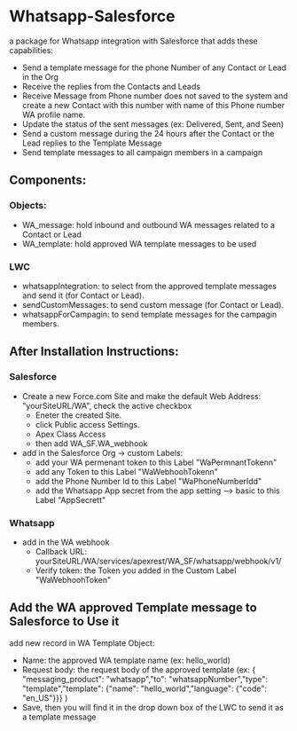# Whatsapp-Salesforce
a package for Whatsapp integration with Salesforce that adds these capabilities:
* Send a template message for the phone Number of any Contact or Lead in the Org
* Receive the replies from the Contacts and Leads
* Receive Message from Phone number does not saved to the system and create a new Contact with this number with name of this Phone number WA profile name.
* Update the status of the sent messages (ex: Delivered, Sent, and Seen)
* Send a custom message during the 24 hours after the Contact or the Lead replies to the Template Message
* Send template messages to all campaign members in a campaign
## Components:
### Objects:
* WA_message: hold inbound and outbound WA messages related to a Contact or Lead
* WA_template: hold approved WA template messages to be used
### LWC
* whatsappIntegration: to select from the approved template messages and send it (for Contact or Lead).
* sendCustomMessages: to send custom message (for Contact or Lead).
* whatsappForCampagin: to send template messages for the campagin members.

## After Installation Instructions:
### Salesforce
* Create a new Force.com Site and make the default Web Address: "yourSiteURL/WA", check the active checkbox
  * Eneter the created Site.
  * click Public access Settings.
  * Apex Class Access
  * then add WA_SF.WA_webhook
* add in the Salesforce Org -> custom Labels:
  * add your WA permenant token to this Label "WaPermnantTokenn"
  * add any Token to this Label "WaWebhoohTokenn"
  * add the Phone Number Id to this Label "WaPhoneNumberIdd"
  * add the Whatsapp App secret from the app setting --> basic to this Label "AppSecrett"
### Whatsapp
* add in the WA webhook
  * Callback URL: yourSiteURL/WA/services/apexrest/WA_SF/whatsapp/webhook/v1/
  * Verify token: the Token you added in the Custom Label "WaWebhoohToken"
## Add the WA approved Template message to Salesforce to Use it
 add new record in WA Template Object:
* Name: the approved WA template name (ex: hello_world)
* Request body: the request body of the approved template (ex: { "messaging_product": "whatsapp","to": "whatsappNumber","type": "template","template": {"name": "hello_world","language": {"code": "en_US"}}} )
* Save, then you will find it in the drop down box of the LWC to send it as a template message

